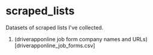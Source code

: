 # scraped_lists
Datasets of scraped lists I've collected.

1. (driverapponline job form company names and URLs)[driverapponline_job_forms.csv]
